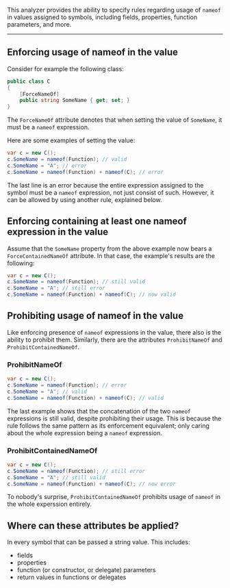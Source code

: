 This analyzer provides the ability to specify rules regarding usage of `nameof` in values assigned to symbols, including fields, properties, function parameters, and more.

---

## Enforcing usage of nameof in the value

Consider for example the following class:
```csharp
public class C
{
    [ForceNameOf]
    public string SomeName { get; set; }
}
```

The `ForceNameOf` attribute denotes that when setting the value of `SomeName`, it must be a `nameof` expression.

Here are some examples of setting the value:
```csharp
var c = new C();
c.SomeName = nameof(Function); // valid
c.SomeName = "A"; // error
c.SomeName = nameof(Function) + nameof(C); // error
```

The last line is an error because the entire expression assigned to the symbol must be a `nameof` expression, not just consist of such. However, it can be allowed by using another rule, explained below.

## Enforcing containing at least one nameof expression in the value

Assume that the `SomeName` property from the above example now bears a `ForceContainedNameOf` attribute. In that case, the example's results are the following:

```csharp
var c = new C();
c.SomeName = nameof(Function); // still valid
c.SomeName = "A"; // still error
c.SomeName = nameof(Function) + nameof(C); // now valid
```

## Prohibiting usage of nameof in the value

Like enforcing presence of `nameof` expressions in the value, there also is the ability to prohibit them. Similarly, there are the attributes `ProhibitNameOf` and `ProhibitContainedNameOf`.

### ProhibitNameOf

```csharp
var c = new C();
c.SomeName = nameof(Function); // error
c.SomeName = "A"; // valid
c.SomeName = nameof(Function) + nameof(C); // valid
```

The last example shows that the concatenation of the two `nameof` expressions is still valid, despite prohibiting their usage. This is because the rule follows the same pattern as its enforcement equivalent; only caring about the whole expression being a `nameof` expression.

### ProhibitContainedNameOf

```csharp
var c = new C();
c.SomeName = nameof(Function); // still error
c.SomeName = "A"; // still valid
c.SomeName = nameof(Function) + nameof(C); // now error
```

To nobody's surprise, `ProhibitContainedNameOf` prohibits usage of `nameof` in the whole experssion entirely.

## Where can these attributes be applied?

In every symbol that can be passed a string value. This includes:
- fields
- properties
- function (or constructor, or delegate) parameters
- return values in functions or delegates
